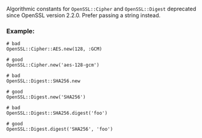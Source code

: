 Algorithmic constants for `OpenSSL::Cipher` and `OpenSSL::Digest`
deprecated since OpenSSL version 2.2.0. Prefer passing a string
instead.

### Example:

    # bad
    OpenSSL::Cipher::AES.new(128, :GCM)

    # good
    OpenSSL::Cipher.new('aes-128-gcm')

    # bad
    OpenSSL::Digest::SHA256.new

    # good
    OpenSSL::Digest.new('SHA256')

    # bad
    OpenSSL::Digest::SHA256.digest('foo')

    # good
    OpenSSL::Digest.digest('SHA256', 'foo')

